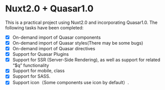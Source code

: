 # Nuxt2.0 + Quasar1.0
This is a practical project using Nuxt2.0 and incorporating Quasar1.0. The following tasks have been completed:

- [x] On-demand import of Quasar components
- [x] On-demand import of Quasar styles(There may be some bugs)
- [x] On-demand import of Quasar directives
- [x] Support for Quasar Plugins
- [x] Support for SSR (Server-Side Rendering), as well as support for related “$q” functionality
- [x] Support for mobile, class
- [x] Support for SASS.
- [x] Support icon（Some components use icon by default）.